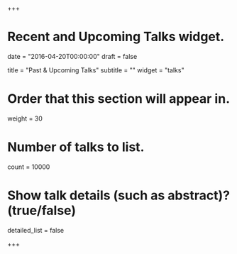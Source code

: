 +++
# Recent and Upcoming Talks widget.

date = "2016-04-20T00:00:00"
draft = false

title = "Past & Upcoming Talks"
subtitle = ""
widget = "talks"

# Order that this section will appear in.
weight = 30

# Number of talks to list.
count = 10000

# Show talk details (such as abstract)? (true/false)
detailed_list = false

+++

